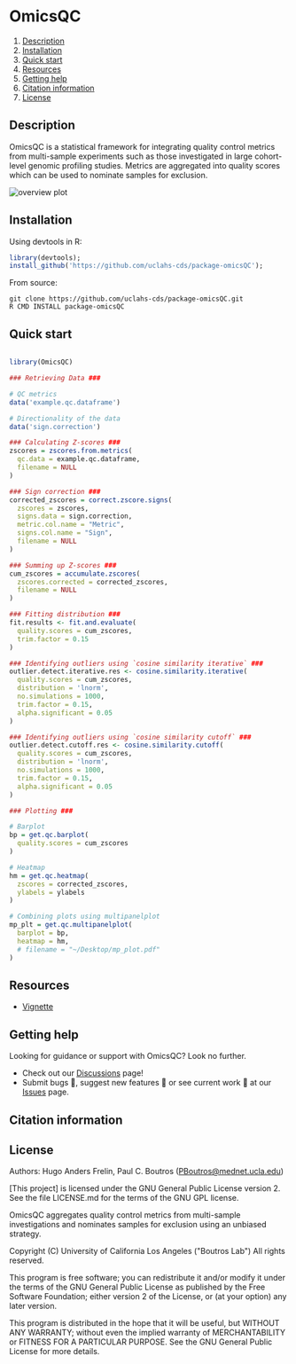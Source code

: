 # OmicsQC

1. [Description](#description)
2. [Installation](#installation)
3. [Quick start](#quick-start)
4. [Resources](#resources)
5. [Getting help](#getting-help)
6. [Citation information](#citation-information)
7. [License](#license)

## Description

OmicsQC is a statistical framework for integrating quality control metrics from multi-sample experiments such as those investigated in large cohort-level genomic profiling studies. Metrics are aggregated into quality scores which can be used to nominate samples for exclusion.

![overview plot](vignettes/figures/omicsQCFlowchart_v2.png)

## Installation

Using devtools in R:
```R
library(devtools);
install_github('https://github.com/uclahs-cds/package-omicsQC');
```

From source:
```shell script
git clone https://github.com/uclahs-cds/package-omicsQC.git
R CMD INSTALL package-omicsQC
```

## Quick start

```R

library(OmicsQC)

### Retrieving Data ###

# QC metrics
data('example.qc.dataframe')

# Directionality of the data
data('sign.correction')

### Calculating Z-scores ###
zscores = zscores.from.metrics(
  qc.data = example.qc.dataframe,
  filename = NULL
)

### Sign correction ###
corrected_zscores = correct.zscore.signs(
  zscores = zscores,
  signs.data = sign.correction,
  metric.col.name = "Metric",
  signs.col.name = "Sign",
  filename = NULL
)

### Summing up Z-scores ###
cum_zscores = accumulate.zscores(
  zscores.corrected = corrected_zscores,
  filename = NULL
)

### Fitting distribution ###
fit.results <- fit.and.evaluate(
  quality.scores = cum_zscores,
  trim.factor = 0.15
)

### Identifying outliers using `cosine similarity iterative` ###
outlier.detect.iterative.res <- cosine.similarity.iterative(
  quality.scores = cum_zscores,
  distribution = 'lnorm',
  no.simulations = 1000,
  trim.factor = 0.15,
  alpha.significant = 0.05
)

### Identifying outliers using `cosine similarity cutoff` ###
outlier.detect.cutoff.res <- cosine.similarity.cutoff(
  quality.scores = cum_zscores,
  distribution = 'lnorm',
  no.simulations = 1000,
  trim.factor = 0.15,
  alpha.significant = 0.05
)

### Plotting ###

# Barplot
bp = get.qc.barplot(
  quality.scores = cum_zscores
)

# Heatmap
hm = get.qc.heatmap(
  zscores = corrected_zscores,
  ylabels = ylabels
)

# Combining plots using multipanelplot
mp_plt = get.qc.multipanelplot(
  barplot = bp,
  heatmap = hm,
  # filename = "~/Desktop/mp_plot.pdf"
)

```

## Resources
* [Vignette]()

## Getting help

Looking for guidance or support with OmicsQC? Look no further.

* Check out our [Discussions](https://github.com/uclahs-cds/package-OmicsQC/discussions) page!
* Submit bugs :bug:, suggest new features :cherry_blossom: or see current work :mechanical_arm: at our [Issues](https://github.com/uclahs-cds/package-OmicsQC/issues) page.

## Citation information

<Include BioRxiv preprint>

## License

Authors: Hugo Anders Frelin, Paul C. Boutros (PBoutros@mednet.ucla.edu)

[This project] is licensed under the GNU General Public License version 2. See the file LICENSE.md for the terms of the GNU GPL license.

OmicsQC aggregates quality control metrics from multi-sample investigations and nominates samples for exclusion using an unbiased strategy.

Copyright (C) University of California Los Angeles ("Boutros Lab") All rights reserved.

This program is free software; you can redistribute it and/or modify it under the terms of the GNU General Public License as published by the Free Software Foundation; either version 2 of the License, or (at your option) any later version.

This program is distributed in the hope that it will be useful, but WITHOUT ANY WARRANTY; without even the implied warranty of MERCHANTABILITY or FITNESS FOR A PARTICULAR PURPOSE. See the GNU General Public License for more details.
